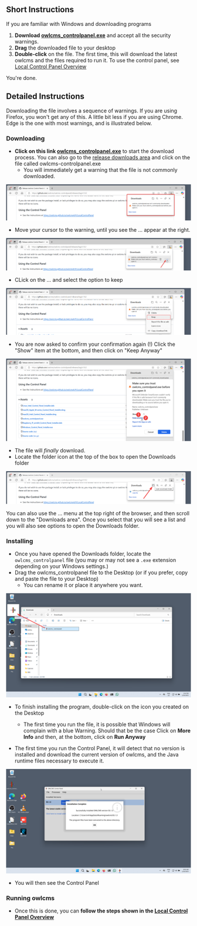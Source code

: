 ## Short Instructions

If you are familiar with Windows and downloading programs

1. **Download [owlcms_controlpanel.exe](https://github.com/owlcms/owlcms_controlpanel/releases/latest/download/owlcms_controlpanel.exe)** and accept all the security warnings.
2. **Drag** the downloaded file to your desktop
3. **Double-click** on the file.  The first time, this will download the latest owlcms and the files required to run it.  To use the control panel, see [Local Control Panel Overview](LocalControlPanel)

You're done.



## Detailed Instructions

Downloading the file involves a sequence of warnings.  If you are using Firefox, you won't get any of this.  A little bit less if you are using Chrome.  Edge is the one with most warnings, and is illustrated below.

### Downloading

- **Click on this link [owlcms_controlpanel.exe](https://github.com/owlcms/owlcms_controlpanel/releases/latest/download/owlcms-controlpanel.exe)** to start the download process.  You can also go to the [release downloads area](https://github.com/owlcms/owlcms-controlpanel/releases) and click on the file called owlcms-controlpanel.exe
  - You will immediately get a warning that the file is not commonly downloaded.


![edge20](nimg/1100WindowsExe/edge20.png)

- Move your cursor to the warning, until you see the ... appear at the right.  

![edge30](nimg/1100WindowsExe/edge30.png)

- CLick on the ... and select the option to keep

![edge40](nimg/1100WindowsExe/edge40.png)

- You are now asked to confirm your confirmation again (!) Click the "Show" item at the bottom, and then click on "Keep Anyway"

![edge50](nimg/1100WindowsExe/edge50.png)

- The file will *finally* download.  
- Locate the folder icon at the top of the box to open the Downloads folder

![edge60](nimg/1100WindowsExe/edge60.png)

You can also use the ... menu at the top right of the browser, and then scroll down to the "Downloads area". Once you select that you will see a list and you will also see options to open the Downloads folder.

### Installing

- Once you have opened the Downloads folder, locate the `owlcms_controlpanel` file (you may or may not see a `.exe` extension depending on your Windows settings.)
- Drag the owlcms_controlpanel file to the Desktop (or if you prefer, copy and paste the file to your Desktop)
  - You can rename it or place it anywhere you want.

![edge70](nimg/1100WindowsExe/edge80.png)



- To finish installing the program, double-click on the icon you created on the Desktop
  - The first time you run the file, it is possible that Windows will complain with a blue Warning.  Should that be the case Click on **More Info** and then, at the bottom, click on **Run Anyway**

- The first time you run the Control Panel, it will detect that no version is installed and download the current version of owlcms, and the Java runtime files necessary to execute it.

![firefox80](nimg/1100WindowsExe/firefox80.png)

- You will then see the Control Panel

### Running owlcms

- Once this is done, you can **follow the steps shown in the [Local Control Panel Overview](LocalControlPanel)**
